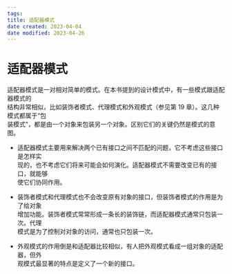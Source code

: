 ```yaml
---
tags:
title: 适配器模式
date created: 2023-04-04
date modified: 2023-04-26
---
```


# 适配器模式

适配器模式是一对相对简单的模式。在本书提到的设计模式中，有一些模式跟适配器模式的  
结构非常相似，比如装饰者模式、代理模式和外观模式（参见第 19 章）。这几种模式都属于“包  
装模式”，都是由一个对象来包装另一个对象。区别它们的关键仍然是模式的意图。

- 适配器模式主要用来解决两个已有接口之间不匹配的问题，它不考虑这些接口是怎样实  
  现的，也不考虑它们将来可能会如何演化。适配器模式不需要改变已有的接口，就能够  
  使它们协同作用。

- 装饰者模式和代理模式也不会改变原有对象的接口，但装饰者模式的作用是为了给对象  
  增加功能。装饰者模式常常形成一条长的装饰链，而适配器模式通常只包装一次。代理  
  模式是为了控制对对象的访问，通常也只包装一次。

- 外观模式的作用倒是和适配器比较相似，有人把外观模式看成一组对象的适配器，但外  
  观模式最显著的特点是定义了一个新的接口。
